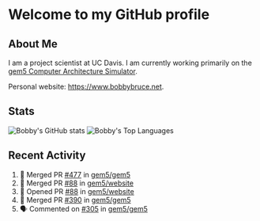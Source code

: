 # Welcome to my GitHub profile

## About Me

I am a project scientist at UC Davis. I am currently working primarily on the [gem5 Computer Architecture Simulator](https://github.com/gem5).

Personal website: <https://www.bobbybruce.net>.

## Stats

![Bobby's GitHub stats](https://github-readme-stats.vercel.app/api?username=bobbyrbruce&show_icons=true&theme=responsive&include_all_commits=true&count_private=true&show=reviews&disable_animations=true)
![Bobby's Top Languages ](https://github-readme-stats.vercel.app/api/top-langs/?username=bobbyrbruce&layout=compact&theme=responsive&count_private=true&langs_count=10&disable_animations=true)

## Recent Activity

<!--START_SECTION:activity-->
1. 🎉 Merged PR [#477](https://github.com/gem5/gem5/pull/477) in [gem5/gem5](https://github.com/gem5/gem5)
2. 🎉 Merged PR [#88](https://github.com/gem5/website/pull/88) in [gem5/website](https://github.com/gem5/website)
3. 💪 Opened PR [#88](https://github.com/gem5/website/pull/88) in [gem5/website](https://github.com/gem5/website)
4. 🎉 Merged PR [#390](https://github.com/gem5/gem5/pull/390) in [gem5/gem5](https://github.com/gem5/gem5)
5. 🗣 Commented on [#305](https://github.com/gem5/gem5/pull/305#issuecomment-1767802604) in [gem5/gem5](https://github.com/gem5/gem5)
<!--END_SECTION:activity-->
